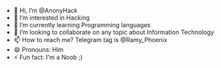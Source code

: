 - 👋 Hi, I’m @AnonyHack
- 👀 I’m interested in Hacking 
- 🌱 I’m currently learning Programming languages
- 💞️ I’m looking to collaborate on any topic about Information Technology 
- 📫 How to reach me? Telegram tag is @Ramy_Phoenix
- 😄 Pronouns: Him
- ⚡ Fun fact: I'm a Noob ;)

<!---
AnonyHack/AnonyHack is a ✨ special ✨ repository because its `README.md` (this file) appears on your GitHub profile.
You can click the Preview link to take a look at your changes.
--->
